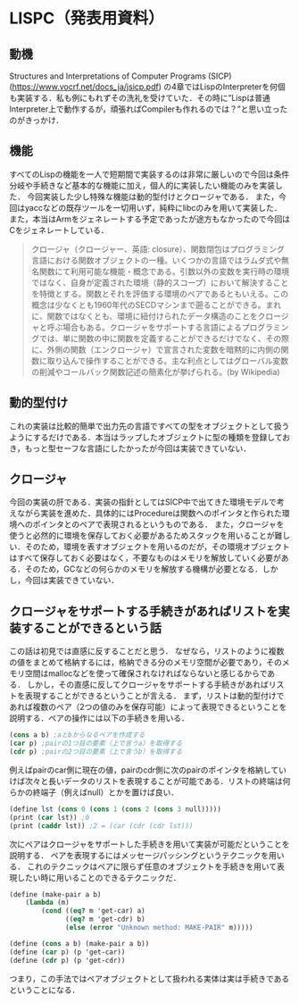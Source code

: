 # LISPC（発表用資料）
## 動機
Structures and Interpretations of Computer Programs (SICP) (https://www.vocrf.net/docs_ja/jsicp.pdf) の4章ではLispのInterpreterを何個も実装する．私も例にもれずその洗礼を受けていた．その時に”Lispは普通Interpreter上で動作するが，頑張ればCompilerも作れるのでは？”と思い立ったのがきっかけ．
## 機能
すべてのLispの機能を一人で短期間で実装するのは非常に厳しいので今回は条件分岐や手続きなど基本的な機能に加え，個人的に実装したい機能のみを実装した．
今回実装した少し特殊な機能は動的型付けとクロージャである．
また，今回はyaccなどの既存ツールを一切用いず，純粋にlibcのみを用いて実装した．
また，本当はArmをジェネレートする予定であったが途方もなかったので今回はCをジェネレートしている．

> クロージャ（クロージャー、英語: closure）、関数閉包はプログラミング言語における関数オブジェクトの一種。いくつかの言語ではラムダ式や無名関数にて利用可能な機能・概念である。引数以外の変数を実行時の環境ではなく、自身が定義された環境（静的スコープ）において解決することを特徴とする。関数とそれを評価する環境のペアであるともいえる。この概念は少なくとも1960年代のSECDマシンまで遡ることができる。まれに、関数ではなくとも、環境に紐付けられたデータ構造のことをクロージャと呼ぶ場合もある。クロージャをサポートする言語によるプログラミングでは、単に関数の中に関数を定義することができるだけでなく、その際に、外側の関数（エンクロージャ）で宣言された変数を暗黙的に内側の関数に取り込んで操作することができる。主な利点としてはグローバル変数の削減やコールバック関数記述の簡素化が挙げられる。(by Wikipedia)

## 動的型付け
これの実装は比較的簡単で出力先の言語ですべての型をオブジェクトとして扱うようにするだけである．本当はラップしたオブジェクトに型の種類を登録しておき，もっと型セーフな言語にしたかったが今回は実装できていない．
## クロージャ
今回の実装の肝である．実装の指針としてはSICP中で出てきた環境モデルで考えながら実装を進めた．具体的にはProcedureは関数へのポインタと作られた環境へのポインタとのペアで表現されるというものである．
また，クロージャを使うと必然的に環境を保存しておく必要があるためスタックを用いることが難しい．そのため，環境を表すオブジェクトを用いるのだが，その環境オブジェクトはすべて保存しておく必要はなく，不要なものはメモリを解放していく必要がある．そのため，GCなどの何らかのメモリを解放する機構が必要となる．しかし，今回は実装できていない．
## クロージャをサポートする手続きがあればリストを実装することができるという話
この話は初見では直感に反することだと思う．
なぜなら，リストのように複数の値をまとめて格納するには，格納できる分のメモリ空間が必要であり，そのメモリ空間はmallocなどを使って確保されなければならないと感じるからである．
しかし，その直感に反してクロージャをサポートする手続きがあればリストを表現することができるということが言える．
まず，リストは動的型付けであれば複数のペア（2つの値のみを保存可能）によって表現できるということを説明する．ペアの操作には以下の手続きを用いる．

``` scheme
(cons a b) ;aとbからなるペアを作成する
(car p) ;pairの1つ目の要素（上で言うa）を取得する
(cdr p) ;pairの2つ目の要素（上で言うb）を取得する
```
例えばpairのcar側に現在の値，pairのcdr側に次のpairのポインタを格納していけば次々と長いデータのリストを表現することが可能である．リストの終端は何らかの終端子（例えばnull）とかを置けば良い．
``` scheme
(define lst (cons 0 (cons 1 (cons 2 (cons 3 null)))))
(print (car lst)) ;0
(print (caddr lst)) ;2 = (car (cdr (cdr lst)))
```
次にペアはクロージャをサポートした手続きを用いて実装が可能だということを説明する．
ペアを表現するにはメッセージパッシングというテクニックを用いる．
これのテクニックはペアに限らず任意のオブジェクトを手続きを用いて表現したい時に用いることのできるテクニックだ．
``` scheme
(define (make-pair a b)
	(lambda (m)
		(cond ((eq? m 'get-car) a)
			  ((eq? m 'get-cdr) b)
			  (else (error "Unknown method: MAKE-PAIR" m)))))

(define (cons a b) (make-pair a b))
(define (car p) (p 'get-car))
(define (cdr p) (p 'get-cdr))
```
つまり，この手法ではペアオブジェクトとして扱われる実体は実は手続きであるということになる．